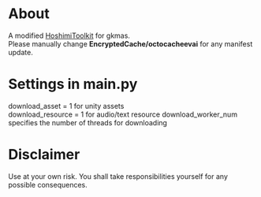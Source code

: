 # About
A modified [HoshimiToolkit](https://github.com/MalitsPlus/HoshimiToolkit) for gkmas.</br>
Please manually change **EncryptedCache/octocacheevai** for any manifest update.

# Settings in main.py
download_asset = 1 for unity assets </br>
download_resource = 1 for audio/text resource
download_worker_num specifies the number of threads for downloading

# Disclaimer
Use at your own risk.
You shall take responsibilities yourself for any possible consequences.
